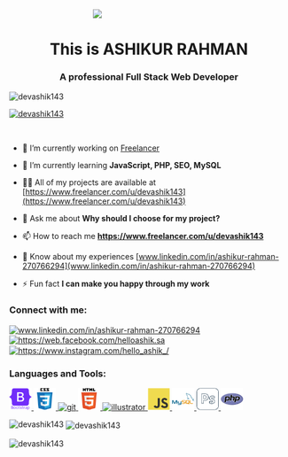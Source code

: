 <img class="container-fluid" align="center" style="margin: 0 auto; margin-left: 30%;" src="https://scontent.xx.fbcdn.net/v/t1.15752-9/458351806_2465459240472686_2694248226724472763_n.jpg?stp=dst-jpg_s552x414&_nc_cat=111&ccb=1-7&_nc_sid=0024fc&_nc_eui2=AeE5Oa73T1UiGPK6XxJLPzkkYymMFpA9gPFjKYwWkD2A8XG9gPMmpxqGbL0oh9phAyacuv3XufSOFg_XUCFwegJM&_nc_ohc=hC9D9o9EdzwQ7kNvgEYlZb1&_nc_ad=z-m&_nc_cid=0&_nc_ht=scontent.xx&oh=03_Q7cD1QFVDrte6QcuOaUoD_sGJkunWSDLLyUvdM2uPOGfmZSSFQ&oe=67108577">
<h1 align="center">This is ASHIKUR RAHMAN</h1>
<h3 align="center">A professional Full Stack Web Developer</h3>

<p align="left"> <img src="https://scontent.xx.fbcdn.net/v/t1.15752-9/458496520_522948763479530_925058781587437893_n.jpg?_nc_cat=103&ccb=1-7&_nc_sid=0024fc&_nc_eui2=AeGKXYf2rjbn1nXs9NLgLykud9yvLufxC8N33K8u5_ELw4z3vcknI_lgywGp88dKCyWyCCMDEmE5zyFduDql2zjB&_nc_ohc=2uGBcI-kQbIQ7kNvgHpKl1b&_nc_ad=z-m&_nc_cid=0&_nc_ht=scontent.xx&oh=03_Q7cD1QEiWb3mZ8o_KqU6D7Cw4JuS2dda7QnQEvN5QluyquMMqQ&oe=6710AFC9" alt="devashik143" /> </p>

<p align="left"> <a href="https://github.com/ryo-ma/github-profile-trophy"><img src="https://github-profile-trophy.vercel.app/?username=devashik143" alt="devashik143" /></a> </p>

<p align="left"> <a href="https://twitter.com/" target="blank"><img src="https://img.shields.io/twitter/follow/?logo=twitter&style=for-the-badge" alt="" /></a> </p>

- 🔭 I’m currently working on [Freelancer](https://www.freelancer.com/u/devashik143)

- 🌱 I’m currently learning **JavaScript, PHP, SEO, MySQL**

- 👨‍💻 All of my projects are available at [https://www.freelancer.com/u/devashik143](https://www.freelancer.com/u/devashik143)

- 💬 Ask me about **Why should I choose for my project?**

- 📫 How to reach me **https://www.freelancer.com/u/devashik143**

- 📄 Know about my experiences [www.linkedin.com/in/ashikur-rahman-270766294](www.linkedin.com/in/ashikur-rahman-270766294)

- ⚡ Fun fact **I can make you happy through my work**

<h3 align="left">Connect with me:</h3>
<p align="left">
<a href="https://linkedin.com/in/www.linkedin.com/in/ashikur-rahman-270766294" target="blank"><img align="center" src="https://raw.githubusercontent.com/rahuldkjain/github-profile-readme-generator/master/src/images/icons/Social/linked-in-alt.svg" alt="www.linkedin.com/in/ashikur-rahman-270766294" height="30" width="40" /></a>
<a href="https://fb.com/https://web.facebook.com/helloashik.sa" target="blank"><img align="center" src="https://raw.githubusercontent.com/rahuldkjain/github-profile-readme-generator/master/src/images/icons/Social/facebook.svg" alt="https://web.facebook.com/helloashik.sa" height="30" width="40" /></a>
<a href="https://instagram.com/https://www.instagram.com/hello_ashik_/" target="blank"><img align="center" src="https://raw.githubusercontent.com/rahuldkjain/github-profile-readme-generator/master/src/images/icons/Social/instagram.svg" alt="https://www.instagram.com/hello_ashik_/" height="30" width="40" /></a>
</p>

<h3 align="left">Languages and Tools:</h3>
<p align="left"> <a href="https://getbootstrap.com" target="_blank" rel="noreferrer"> <img src="https://raw.githubusercontent.com/devicons/devicon/master/icons/bootstrap/bootstrap-plain-wordmark.svg" alt="bootstrap" width="40" height="40"/> </a> <a href="https://www.w3schools.com/css/" target="_blank" rel="noreferrer"> <img src="https://raw.githubusercontent.com/devicons/devicon/master/icons/css3/css3-original-wordmark.svg" alt="css3" width="40" height="40"/> </a> <a href="https://git-scm.com/" target="_blank" rel="noreferrer"> <img src="https://www.vectorlogo.zone/logos/git-scm/git-scm-icon.svg" alt="git" width="40" height="40"/> </a> <a href="https://www.w3.org/html/" target="_blank" rel="noreferrer"> <img src="https://raw.githubusercontent.com/devicons/devicon/master/icons/html5/html5-original-wordmark.svg" alt="html5" width="40" height="40"/> </a> <a href="https://www.adobe.com/in/products/illustrator.html" target="_blank" rel="noreferrer"> <img src="https://www.vectorlogo.zone/logos/adobe_illustrator/adobe_illustrator-icon.svg" alt="illustrator" width="40" height="40"/> </a> <a href="https://developer.mozilla.org/en-US/docs/Web/JavaScript" target="_blank" rel="noreferrer"> <img src="https://raw.githubusercontent.com/devicons/devicon/master/icons/javascript/javascript-original.svg" alt="javascript" width="40" height="40"/> </a> <a href="https://www.mysql.com/" target="_blank" rel="noreferrer"> <img src="https://raw.githubusercontent.com/devicons/devicon/master/icons/mysql/mysql-original-wordmark.svg" alt="mysql" width="40" height="40"/> </a> <a href="https://www.photoshop.com/en" target="_blank" rel="noreferrer"> <img src="https://raw.githubusercontent.com/devicons/devicon/master/icons/photoshop/photoshop-line.svg" alt="photoshop" width="40" height="40"/> </a> <a href="https://www.php.net" target="_blank" rel="noreferrer"> <img src="https://raw.githubusercontent.com/devicons/devicon/master/icons/php/php-original.svg" alt="php" width="40" height="40"/> </a> </p>

<p><img align="left" src="https://github-readme-stats.vercel.app/api/top-langs?username=devashik143&show_icons=true&locale=en&layout=compact" alt="devashik143" /></p>

<p>&nbsp;<img align="center" src="https://github-readme-stats.vercel.app/api?username=devashik143&show_icons=true&locale=en" alt="devashik143" /></p>

<p><img align="center" src="https://github-readme-streak-stats.herokuapp.com/?user=devashik143&" alt="devashik143" /></p>
